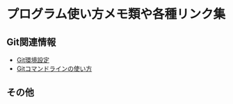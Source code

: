 # プログラム使い方メモ類や各種リンク集

## Git関連情報
- [Git環境設定](GitConfig.md)
- [Gitコマンドラインの使い方](GitCommandline.md)

## その他

